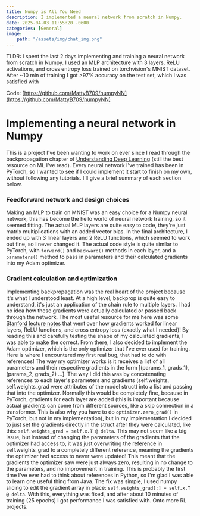 ```yaml
---
title: Numpy is All You Need
description: I implemented a neural network from scratch in Numpy. 
date: 2025-04-03 11:55:20 -0600
categories: [General]
image:
    path: "/assets/img/chat_img.png"
---
```


TLDR: I spent the last 2 days implementing and training a neural network from scratch in Numpy. I used 
an MLP architecture with 3 layers, ReLU activations, and cross entropy loss trained on torchvision's
MNIST dataset. After ~10 min of training I got >97% accuracy on the test set, which I was satisfied with

Code: [https://github.com/MattyB709/numpyNN](https://github.com/MattyB709/numpyNN)

# Implementing a neural network in Numpy

This is a project I've been wanting to work on ever since I read through the backpropagation chapter of 
[Understanding Deep Learning](https://udlbook.github.io/udlbook/) (still the best resource on ML I've
read). Every neural network I've trained has been in PyTorch, so I wanted to see if I could implement it
start to finish on my own, without following any tutorials. I'll give a brief summary of each section below. 

### Feedforward network and design choices

Making an MLP to train on MNIST was an easy choice for a Numpy neural network, this has become the hello
world of neural network training, so it seemed fitting. The actual MLP layers are quite easy to code, 
they're just matrix multiplications with an added vector bias. In the final architecture, I ended up with 3 linear layers and 2 ReLU functions, which seemed to work out fine, so I never changed it. The actual code style
is quite similar to PyTorch, with `forward()` and `backward()` methods in each layer, and a `parameters()` method
to pass in parameters and their calculated gradients into my Adam optimizer. 

### Gradient calculation and optimization

Implementing backpropagation was the real heart of the project because it's what I understood least. 
At a high level, backprop is quite easy to understand, it's just an application of the chain rule to multiple 
layers. I had no idea how these gradients were actually calculated or passed back through the network. The most useful resource for me here was some [Stanford lecture notes](https://web.stanford.edu/class/cs224n/readings/gradient-notes.pdf) that went over how gradients worked for linear layers, ReLU functions, and cross entropy loss (exactly what I needed)! By reading this and carefully testing the shape of my calculated gradients, I was able to make the correct. From there, I also decided to implement the Adam optimizer, which is the only optimizer that I've ever used for training. Here is where I encountered my first real bug, that had to do with references! The way my optimizer works is it receives a list of all parameters and their respective gradients in the form [(params_1, grads_1), (params_2, grads_2) ...]. The way I did this was by concatenating references to each layer's parameters and gradients (self.weights, self.weights_grad were attributes of the model struct) into a list and passing that into the optimizer. Normally this would be completely fine, because in PyTorch, gradients for each layer are added (this is important because actual gradients can come from different sources, like a skip connection in a transformer. This is also why you have to do `optimizer.zero_grad()` in PyTorch, but not in my implementation), but in my implementation I decided to just set the gradients directly in the struct after they were calculated, like this:
```self.weights_grad = self.x.T @ delta```.
This may not seem like a big issue, but instead of changing the parameters of the gradients that the optimizer had access to, it was just overwriting the reference in self.weights_grad to a completely different reference, meaning the gradients the optimizer had access to never were updated! This meant that the gradients the optimizer saw were just always zero, resulting in no change to the parameters, and no improvement in training. This is probably the first time I've ever had to think about references in Python, so I'm glad I was able to learn one useful thing from Java. The fix was simple, I used numpy slicing to edit the gradient array in place: 
```self.weights_grad[:] = self.x.T @ delta```.
With this, everything was fixed, and after about 10 minutes of training (25 epochs) I got performance I was satisfied with. Onto more RL projects. 